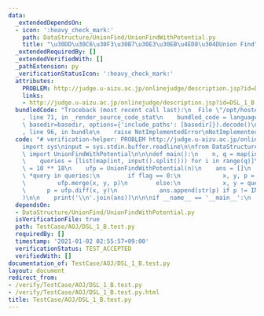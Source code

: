 ```yaml
---
data:
  _extendedDependsOn:
  - icon: ':heavy_check_mark:'
    path: DataStructure/UnionFind/UnionFindWithPotential.py
    title: "\u30DD\u30C6\u30F3\u30B7\u30E3\u30EB\u4ED8\u304DUnion Find"
  _extendedRequiredBy: []
  _extendedVerifiedWith: []
  _pathExtension: py
  _verificationStatusIcon: ':heavy_check_mark:'
  attributes:
    PROBLEM: http://judge.u-aizu.ac.jp/onlinejudge/description.jsp?id=DSL_1_B
    links:
    - http://judge.u-aizu.ac.jp/onlinejudge/description.jsp?id=DSL_1_B
  bundledCode: "Traceback (most recent call last):\n  File \"/opt/hostedtoolcache/Python/3.8.7/x64/lib/python3.8/site-packages/onlinejudge_verify/documentation/build.py\"\
    , line 71, in _render_source_code_stat\n    bundled_code = language.bundle(stat.path,\
    \ basedir=basedir, options={'include_paths': [basedir]}).decode()\n  File \"/opt/hostedtoolcache/Python/3.8.7/x64/lib/python3.8/site-packages/onlinejudge_verify/languages/python.py\"\
    , line 96, in bundle\n    raise NotImplementedError\nNotImplementedError\n"
  code: "# verification-helper: PROBLEM http://judge.u-aizu.ac.jp/onlinejudge/description.jsp?id=DSL_1_B\n\
    import sys\ninput = sys.stdin.buffer.readline\n\nfrom DataStructure.UnionFind.UnionFindWithPotential\
    \ import UnionFindWithPotential\n\n\ndef main():\n    n, q = map(int, input().split())\n\
    \    queries = [list(map(int, input().split())) for i in range(q)]\n\n    INF\
    \ = 10 ** 18\n    ufp = UnionFindWithPotential(n)\n    ans = []\n    for flag,\
    \ *query in queries:\n        if flag == 0:\n            x, y, p = query\n   \
    \         ufp.merge(x, y, p)\n        else:\n            x, y = query\n      \
    \      p = ufp.diff(x, y)\n            ans.append(str(p) if p != INF else \"?\"\
    )\n\n    print('\\n'.join(ans))\n\n\nif __name__ == '__main__':\n    main()\n"
  dependsOn:
  - DataStructure/UnionFind/UnionFindWithPotential.py
  isVerificationFile: true
  path: TestCase/AOJ/DSL_1_B.test.py
  requiredBy: []
  timestamp: '2021-01-02 02:55:57+09:00'
  verificationStatus: TEST_ACCEPTED
  verifiedWith: []
documentation_of: TestCase/AOJ/DSL_1_B.test.py
layout: document
redirect_from:
- /verify/TestCase/AOJ/DSL_1_B.test.py
- /verify/TestCase/AOJ/DSL_1_B.test.py.html
title: TestCase/AOJ/DSL_1_B.test.py
---
```

